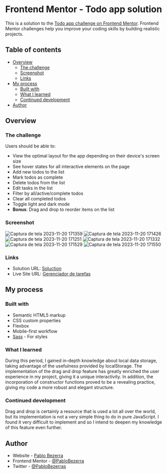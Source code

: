 # Frontend Mentor - Todo app solution

This is a solution to the [Todo app challenge on Frontend Mentor](https://www.frontendmentor.io/challenges/todo-app-Su1_KokOW). Frontend Mentor challenges help you improve your coding skills by building realistic projects. 

## Table of contents

- [Overview](#overview)
  - [The challenge](#the-challenge)
  - [Screenshot](#screenshot)
  - [Links](#links)
- [My process](#my-process)
  - [Built with](#built-with)
  - [What I learned](#what-i-learned)
  - [Continued development](#continued-development)
- [Author](#author)

## Overview

### The challenge

Users should be able to:

- View the optimal layout for the app depending on their device's screen size
- See hover states for all interactive elements on the page
- Add new todos to the list
- Mark todos as complete
- Delete todos from the list
- Edit tasks in the list
- Filter by all/active/complete todos
- Clear all completed todos
- Toggle light and dark mode
- **Bonus**: Drag and drop to reorder items on the list

### Screenshot

![Captura de tela 2023-11-20 171359](https://github.com/PabloBezerra/Gerenciador_tarefas/assets/133273609/1c54ba63-a09c-466f-8c1a-c4833bf5710b)
![Captura de tela 2023-11-20 171426](https://github.com/PabloBezerra/Gerenciador_tarefas/assets/133273609/a4099280-8d32-4d3a-b7ab-8bb47acf9a25)
![Captura de tela 2023-11-20 171251](https://github.com/PabloBezerra/Gerenciador_tarefas/assets/133273609/bf2d6b0a-d552-46f4-b12b-09f150382876)
![Captura de tela 2023-11-20 171332](https://github.com/PabloBezerra/Gerenciador_tarefas/assets/133273609/b20657a1-e651-4121-8340-c53b95649b75)
![Captura de tela 2023-11-20 171529](https://github.com/PabloBezerra/Gerenciador_tarefas/assets/133273609/522fd1f2-bb49-40e2-bce1-49f89fbf66ad)
![Captura de tela 2023-11-20 171550](https://github.com/PabloBezerra/Gerenciador_tarefas/assets/133273609/98f3aacb-5c3e-4ae6-ab6f-9fd13a5811ef)

### Links

- Solution URL: [Soluction](https://www.frontendmentor.io/solutions/todo-app-with-sass-and-flexbox-responsive-eFYcLYBGkU)
- Live Site URL: [Gerenciador de tarefas](https://pablobezerra.github.io/Gerenciador_tarefas/)

## My process

### Built with

- Semantic HTML5 markup
- CSS custom properties
- Flexbox
- Mobile-first workflow
- [Sass](https://sass-lang.com/) - For styles

### What I learned

During this period, I gained in-depth knowledge about local data storage, taking advantage of the usefulness provided by localStorage. The implementation of the drag and drop feature has greatly enriched the user experience in my project, giving it a unique interactivity. In addition, the incorporation of constructor functions proved to be a revealing practice, giving my code a more robust and elegant structure.

### Continued development

Drag and drop is certainly a resource that is used a lot all over the world, but its implementation is not a very simple thing to do in pure JavaScript. I found it very difficult to implement and so I intend to deepen my knowledge of this feature even further.

## Author

- Website - [Pablo Bezerra](https://pablobezerra.github.io)
- Frontend Mentor - [@PabloBezerra](https://www.frontendmentor.io/profile/PabloBezerra)
- Twitter - [@PabloBezerras](https://twitter.com/PabloBezerras)
